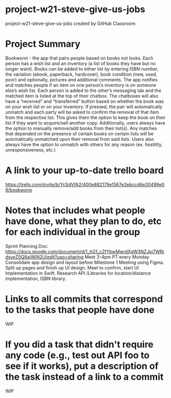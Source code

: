# project-w21-steve-give-us-jobs
project-w21-steve-give-us-jobs created by GitHub Classroom

# Project Summary
Bookworm - the app that pairs people based on books not looks.
Each person has a wish list and an inventory (a list of books they have but no longer want). Books can be added to either list by entering ISBN number, the variation (ebook, paperback, hardcover), book condition (new, used, poor) and optionally, pictures and additional comments. The app notifies and matches people if an item on one person’s inventory is on someone else’s wish list. Each person is added to the other’s messaging tab and the matched item is listed at the top of their chatbox. The chatboxes will also have a “received” and “transferred” button based on whether the book was on your wish list or on your inventory. If pressed, the pair will automatically unmatch and each party will be asked to confirm the removal of that item from the respective list. This gives them the option to keep the book on their list if they want to acquire/sell another copy. Additionally, users always have the option to manually remove/add books from their list(s). Any matches that depended on the presence of certain books on certain lists will be automatically unmatched upon their removal from said lists. Users also always have the option to unmatch with others for any reason (ex. hostility, unresponsiveness, etc.)

# A link to your up-to-date trello board
https://trello.com/invite/b/YcSdVfA2/400e882179e1567e2ebccd6e30499e09/bookworm

# Notes that includes what people have done, what they plan to do, etc for each individual in the group
Sprint Planning Doc: https://docs.google.com/document/d/1_hG1_c2fYbwMwrdXgW3NZJpi7WRrdsyeZ0Q8aiWiN2U/edit?usp=sharing
Meet 3-4pm PT every Monday
Consolidate app design and layout before Milestone 1 Meeting using Figma.
Split up pages and finish up UI design. Meet to confirm, start UI Implementation in Swift.
Research API /Libraries for location/distance implementation, ISBN library. 

# Links to all commits that correspond to the tasks that people have done
WIP

# If you did a task that didn't require any code (e.g., test out API foo to see if it works), put a description of the task instead of a link to a commit
WIP
